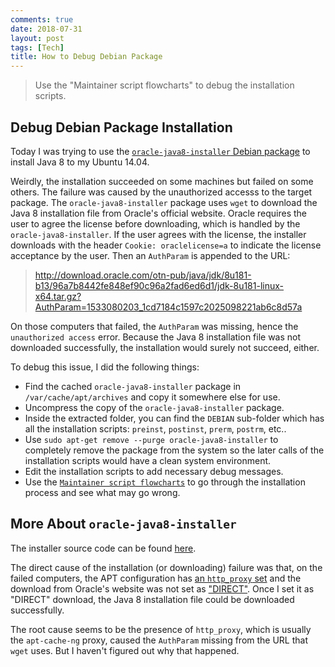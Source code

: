```yaml
---
comments: true
date: 2018-07-31
layout: post
tags: [Tech]
title: How to Debug Debian Package
---
```


> Use the "Maintainer script flowcharts" to debug the installation scripts.

## Debug Debian Package Installation

Today I was trying to use the [`oracle-java8-installer` Debian package](https://launchpad.net/~webupd8team/+archive/ubuntu/java) to install Java 8 to my Ubuntu 14.04.

Weirdly, the installation succeeded on some machines but failed on some others. The failure was caused by the unauthorized accesss to the target package. The `oracle-java8-installer` package uses `wget` to download the Java 8 installation file from Oracle's official website. Oracle requires the user to agree the license before downloading, which is handled by the `oracle-java8-installer`. If the user agrees with the license, the installer downloads with the header `Cookie: oraclelicense=a` to indicate the license acceptance by the user. Then an `AuthParam` is appended to the URL:

> http://download.oracle.com/otn-pub/java/jdk/8u181-b13/96a7b8442fe848ef90c96a2fad6ed6d1/jdk-8u181-linux-x64.tar.gz?AuthParam=1533080203_1cd7184c1597c2025098221ab6c8d57a

On those computers that failed, the `AuthParam` was missing, hence the `unauthorized access` error. Because the Java 8 installation file was not downloaded successfully, the installation would surely not succeed, either.

To debug this issue, I did the following things:

- Find the cached `oracle-java8-installer` package in `/var/cache/apt/archives` and copy it somewhere else for use.
- Uncompress the copy of the `oracle-java8-installer` package.
- Inside the extracted folder, you can find the `DEBIAN` sub-folder which has all the installation scripts: `preinst`, `postinst`, `prerm`, `postrm`, etc..
- Use `sudo apt-get remove --purge oracle-java8-installer` to completely remove the package from the system so the later calls of the installation scripts would have a clean system environment.
- Edit the installation scripts to add necessary debug messages.
- Use the [`Maintainer script flowcharts`](https://www.debian.org/doc/debian-policy/ap-flowcharts.html) to go through the installation process and see what may go wrong.

## More About `oracle-java8-installer`

The installer source code can be found [here](https://github.com/hotice/oracle-java8-installer).

The direct cause of the installation (or downloading) failure was that, on the failed computers, the APT configuration has [an `http_proxy` set](https://github.com/hotice/oracle-java8-installer/blob/master/oracle-java8-installer.postinst#L120) and the download from Oracle's website was not set as ["DIRECT"](https://github.com/hotice/oracle-java8-installer/blob/master/oracle-java8-installer.postinst#L123). Once I set it as "DIRECT" download, the Java 8 installation file could be downloaded successfully.

The root cause seems to be the presence of `http_proxy`, which is usually the `apt-cache-ng` proxy, caused the `AuthParam` missing from the URL that `wget` uses. But I haven't figured out why that happened.
